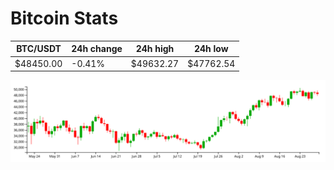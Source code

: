 # Bitcoin Stats

BTC/USDT|24h change|24h high|24h low|
|---|---|---|---|
|$48450.00|-0.41%|$49632.27|$47762.54|

<img src="./chart.svg">
